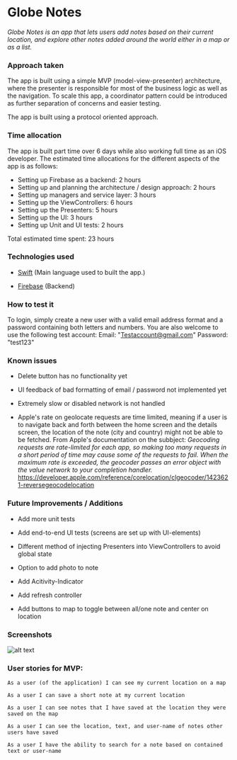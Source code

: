 # Globe Notes

*Globe Notes is an app that lets users add notes based on their current location, and explore other notes added around the world either in a map or as a list.*

### Approach taken

The app is built using a simple MVP (model-view-presenter) architecture, where the presenter is responsible for most of the business logic as well as the navigation. To scale this app, a coordinator pattern could be introduced as further separation of concerns and easier testing.

The app is built using a protocol oriented approach.

### Time allocation

The app is built part time over 6 days while also working full time as an iOS developer.
The estimated time allocations for the different aspects of the app is as follows:

- Setting up Firebase as a backend: 2 hours
- Setting up and planning the architecture / design approach: 2 hours
- Setting up managers and service layer: 3 hours
- Setting up the ViewControllers: 6 hours
- Setting up the Presenters: 5 hours
- Setting up the UI: 3 hours
- Setting up Unit and UI tests: 2 hours

Total estimated time spent: 23 hours

### Technologies used

- [Swift](https://developer.apple.com/swift/)
(Main language used to built the app.)

- [Firebase](https://firebase.google.com/)
(Backend)

### How to test it

To login, simply create a new user with a valid email address format and a password containing both letters and numbers.
You are also welcome to use the following test account:
Email: "Testaccount@gmail.com"
Password: "test123"

### Known issues

- Delete button has no functionality yet

- UI feedback of bad formatting of email / password not implemented yet

- Extremely slow or disabled network is not handled

- Apple's rate on geolocate requests are time limited, meaning if a user is to navigate back and forth between the home screen and the details screen, the location of the note (city and country) might not be able to be fetched. From Apple's documentation on the subbject: *Geocoding requests are rate-limited for each app, so making too many requests in a short period of time may cause some of the requests to fail. When the maximum rate is exceeded, the geocoder passes an error object with the value network to your completion handler.* https://developer.apple.com/reference/corelocation/clgeocoder/1423621-reversegeocodelocation

### Future Improvements / Additions

- Add more unit tests

- Add end-to-end UI tests (screens are set up with UI-elements)

- Different method of injecting Presenters into ViewControllers to avoid global state

- Option to add photo to note

- Add Acitivity-Indicator

- Add refresh controller

- Add buttons to map to toggle between all/one note and center on location

### Screenshots

![alt text](https://i.imgur.com/ZWIRN0o.jpg)

### User stories for MVP:

```
As a user (of the application) I can see my current location on a map
```
```
As a user I can save a short note at my current location
```
```
As a user I can see notes that I have saved at the location they were saved on the map
```
```
As a user I can see the location, text, and user-name of notes other users have saved
```
```
As a user I have the ability to search for a note based on contained text or user-name
```
